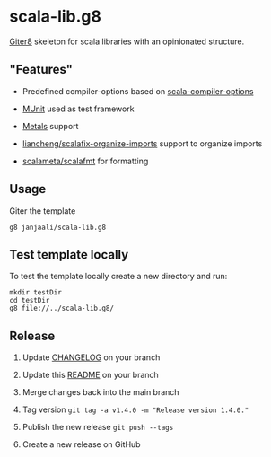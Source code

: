 # scala-lib.g8

[Giter8] skeleton for scala libraries with an opinionated structure.

## "Features"

* Predefined compiler-options based on [scala-compiler-options](https://github.com/janjaali/scala-compiler-options)

* [MUnit](https://github.com/scalameta/munit) used as test framework

* [Metals](https://github.com/scalameta/metals) support

* [liancheng/scalafix-organize-imports](https://github.com/liancheng/scalafix-organize-imports) support to organize imports

* [scalameta/scalafmt](https://github.com/scalameta/scalafmt) for formatting

## Usage

Giter the template

```shell
g8 janjaali/scala-lib.g8
```

## Test template locally

To test the template locally create a new directory and run:

```shell
mkdir testDir
cd testDir
g8 file://../scala-lib.g8/
```

## Release

1. Update [CHANGELOG](./CHANGELOG.md) on your branch

2. Update this [README](./README.md) on your branch

3. Merge changes back into the main branch

4. Tag version `git tag -a v1.4.0 -m "Release version 1.4.0."`

5. Publish the new release `git push --tags`

6. Create a new release on GitHub

[Giter8]: http://www.foundweekends.org/giter8/
